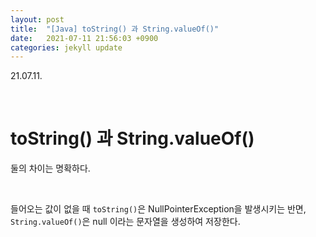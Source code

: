 ```yaml
---
layout: post
title:  "[Java] toString() 과 String.valueOf()"
date:   2021-07-11 21:56:03 +0900
categories: jekyll update
---
```

21.07.11.

<br>

# toString() 과 String.valueOf()

둘의 차이는 명확하다.   

<br>

들어오는 값이 없을 때
`toString()`은 NullPointerException을 발생시키는 반면,   
`String.valueOf()`은 null 이라는 문자열을 생성하여 저장한다.  

